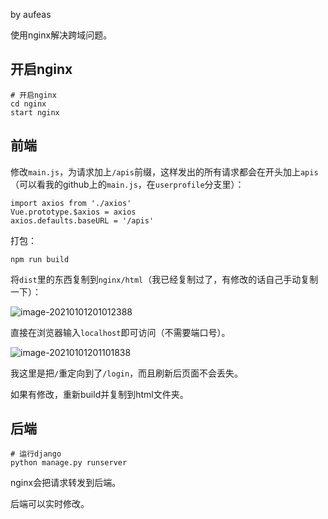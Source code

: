 by aufeas

使用nginx解决跨域问题。

## 开启nginx

```
# 开启nginx
cd nginx
start nginx
```

## 前端

修改`main.js`，为请求加上`/apis`前缀，这样发出的所有请求都会在开头加上`apis`（可以看我的github上的`main.js`，在`userprofile`分支里）：

```
import axios from './axios'
Vue.prototype.$axios = axios
axios.defaults.baseURL = '/apis'
```

打包：

```
npm run build
```

将`dist`里的东西复制到`nginx/html`（我已经复制过了，有修改的话自己手动复制一下）：

![image-20210101201012388](C:\Users\aufeas\AppData\Roaming\Typora\typora-user-images\image-20210101201012388.png)



直接在浏览器输入`localhost`即可访问（不需要端口号）。

![image-20210101201101838](C:\Users\aufeas\AppData\Roaming\Typora\typora-user-images\image-20210101201101838.png)

我这里是把`/`重定向到了`/login`，而且刷新后页面不会丢失。

如果有修改，重新build并复制到html文件夹。

## 后端

```
# 运行django
python manage.py runserver
```

nginx会把请求转发到后端。

后端可以实时修改。
